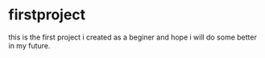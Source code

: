 # firstproject
this is the first project i created as a beginer and hope i will do some better in my future.
